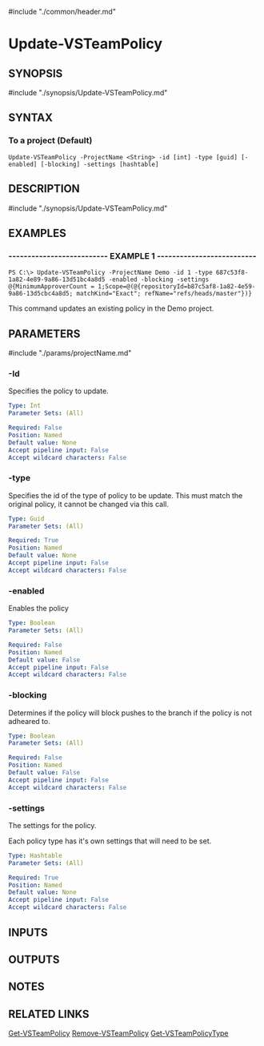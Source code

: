 #include "./common/header.md"

# Update-VSTeamPolicy

## SYNOPSIS
#include "./synopsis/Update-VSTeamPolicy.md"

## SYNTAX

### To a project (Default)
```
Update-VSTeamPolicy -ProjectName <String> -id [int] -type [guid] [-enabled] [-blocking] -settings [hashtable]
```

## DESCRIPTION
#include "./synopsis/Update-VSTeamPolicy.md"

## EXAMPLES

### -------------------------- EXAMPLE 1 --------------------------
```
PS C:\> Update-VSTeamPolicy -ProjectName Demo -id 1 -type 687c53f8-1a82-4e89-9a86-13d51bc4a8d5 -enabled -blocking -settings @{MinimumApproverCount = 1;Scope=@(@{repositoryId=b87c5af8-1a82-4e59-9a86-13d5cbc4a8d5; matchKind="Exact"; refName="refs/heads/master"})}
```

This command updates an existing policy in the Demo project.

## PARAMETERS

#include "./params/projectName.md"

### -Id
Specifies the policy to update.

```yaml
Type: Int
Parameter Sets: (All)

Required: False
Position: Named
Default value: None
Accept pipeline input: False
Accept wildcard characters: False
```

### -type
Specifies the id of the type of policy to be update. This must match the original policy, it cannot be changed via this call.

```yaml
Type: Guid
Parameter Sets: (All)

Required: True
Position: Named
Default value: None
Accept pipeline input: False
Accept wildcard characters: False
```

### -enabled
Enables the policy

```yaml
Type: Boolean
Parameter Sets: (All)

Required: False
Position: Named
Default value: False
Accept pipeline input: False
Accept wildcard characters: False
```


### -blocking
Determines if the policy will block pushes to the branch if the policy is not adheared to.

```yaml
Type: Boolean
Parameter Sets: (All)

Required: False
Position: Named
Default value: False
Accept pipeline input: False
Accept wildcard characters: False
```


### -settings
The settings for the policy.

Each policy type has it's own settings that will need to be set.

```yaml
Type: Hashtable
Parameter Sets: (All)

Required: True
Position: Named
Default value: None
Accept pipeline input: False
Accept wildcard characters: False
```

## INPUTS

## OUTPUTS

## NOTES

## RELATED LINKS

[Get-VSTeamPolicy](Get-VSTeamPolicy.md)
[Remove-VSTeamPolicy](Remove-VSTeamPolicy.md)
[Get-VSTeamPolicyType](Get-VSTeamPolicyType.md)